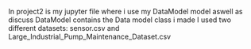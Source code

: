 In project2 is my jupyter file where i use my DataModel model aswell as discuss
DataModel contains the Data model class i made
I used two different datasets: sensor.csv and Large_Industrial_Pump_Maintenance_Dataset.csv
